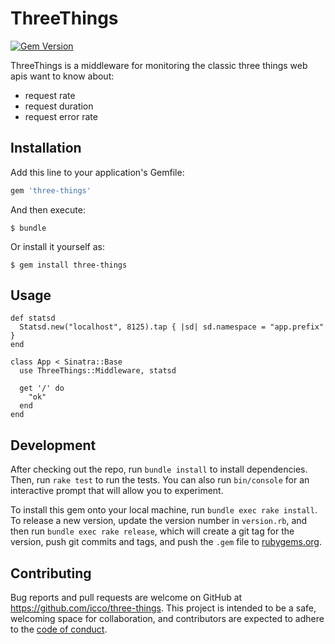 # ThreeThings

[![Gem Version](https://badge.fury.io/rb/three-things.svg)](https://badge.fury.io/rb/three-things)

ThreeThings is a middleware for monitoring the classic three things web apis want to know about:

 - request rate
 - request duration
 - request error rate

## Installation

Add this line to your application's Gemfile:

```ruby
gem 'three-things'
```

And then execute:

    $ bundle

Or install it yourself as:

    $ gem install three-things

## Usage

```
def statsd
  Statsd.new("localhost", 8125).tap { |sd| sd.namespace = "app.prefix" }
end

class App < Sinatra::Base
  use ThreeThings::Middleware, statsd
  
  get '/' do
    "ok"
  end
end
```

## Development

After checking out the repo, run `bundle install` to install dependencies. Then, run `rake test` to run the tests. You can also run `bin/console` for an interactive prompt that will allow you to experiment.

To install this gem onto your local machine, run `bundle exec rake install`. To release a new version, update the version number in `version.rb`, and then run `bundle exec rake release`, which will create a git tag for the version, push git commits and tags, and push the `.gem` file to [rubygems.org](https://rubygems.org).

## Contributing

Bug reports and pull requests are welcome on GitHub at https://github.com/icco/three-things. This project is intended to be a safe, welcoming space for collaboration, and contributors are expected to adhere to the [code of conduct](https://github.com/icco/three-things/blob/master/CODE_OF_CONDUCT.md).
